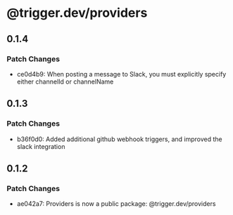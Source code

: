 # @trigger.dev/providers

## 0.1.4

### Patch Changes

- ce0d4b9: When posting a message to Slack, you must explicitly specify either channelId or channelName

## 0.1.3

### Patch Changes

- b36f0d0: Added additional github webhook triggers, and improved the slack integration

## 0.1.2

### Patch Changes

- ae042a7: Providers is now a public package: @trigger.dev/providers
